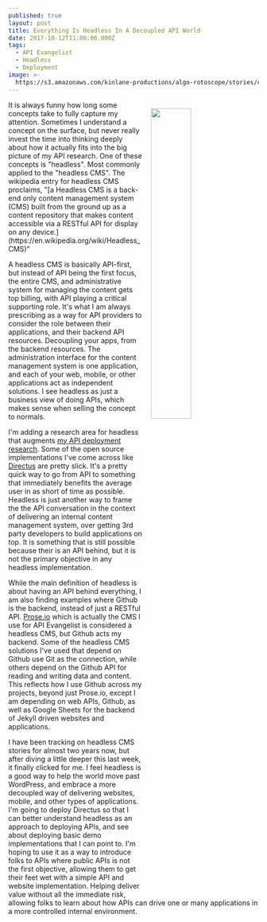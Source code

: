 ```yaml
---
published: true
layout: post
title: Everything Is Headless In A Decoupled API World
date: 2017-10-12T11:00:00.000Z
tags:
  - API Evangelist
  - Headless
  - Deployment
image: >-
  https://s3.amazonaws.com/kinlane-productions/algo-rotoscope/stories/catacombs_copper_circuit_2.jpg
---
```

<p><img src="https://s3.amazonaws.com/kinlane-productions/algo-rotoscope/stories/catacombs_copper_circuit_2.jpg" align="right" width="40%" style="padding: 15px;" /></p>It is always funny how long some concepts take to fully capture my attention. Sometimes I understand a concept on the surface, but never really invest the time into thinking deeply about how it actually fits into the big picture of my API research. One of these concepts is "headless". Most commonly applied to the "headless CMS". The wikipedia entry for headless CMS proclaims, "[a Headless CMS is a back-end only content management system (CMS) built from the ground up as a content repository that makes content accessible via a RESTful API for display on any device.](https://en.wikipedia.org/wiki/Headless_CMS)"

A headless CMS is basically API-first, but instead of API being the first focus, the entire CMS, and administrative system for managing the content gets top billing, with API playing a critical supporting role. It's what I am always prescribing as a way for API providers to consider the role between their applications, and their backend API resources. Decoupling your apps, from the backend resources. The administration interface for the content management system is one application, and each of your web, mobile, or other applications act as independent solutions. I see headless as just a business view of doing APIs, which makes sense when selling the concept to normals.

I'm adding a research area for headless that augments [my API deployment research](http://deployment.apievangelist.com/). Some of the open source implementations I've come across like [Directus](https://getdirectus.com/) are pretty slick. It's a pretty quick way to go from API to something that immediately benefits the average user in as short of time as possible. Headless is just another way to frame the the API conversation in the context of delivering an internal content management system, over getting 3rd party developers to build applications on top. It is something that is still possible because their is an API behind, but it is not the primary objective in any headless implementation.

While the main definition of headless is about having an API behind everything, I am also finding examples where Github is the backend, instead of just a RESTful API. [Prose.io](http://prose.io/) which is actually the CMS I use for API Evangelist is considered a headless CMS, but Github acts my backend. Some of the headless CMS solutions I've used that depend on Github use Git as the connection, while others depend on the Github API for reading and writing data and content. This reflects how I use Github across my projects, beyond just Prose.io, except I am depending on web APIs, Github, as well as Google Sheets for the backend of Jekyll driven websites and applications.

I have been tracking on headless CMS stories for almost two years now, but after diving a little deeper this last week, it finally clicked for me. I feel headless is a good way to help the world move past WordPress, and embrace a more decoupled way of delivering websites, mobile, and other types of applications. I'm going to deploy Directus so that I can better understand headless as an approach to deploying APIs, and see about deploying basic demo implementations that I can point to. I'm hoping to use it as a way to introduce folks to APIs where public APIs is not the first objective, allowing them to get their feet wet with a simple API and website implementation. Helping deliver value without all the immediate risk, allowing folks to learn about how APIs can drive one or many applications in a more controlled internal environment.
